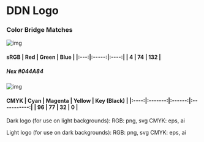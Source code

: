 # DDN Logo

### Color Bridge Matches

![img](/ddn500.svg)

#### sRGB | Red | Green | Blue | |:---:|:-----:|:----:| | 4  |  74  | 132 |

##### Hex #044A84

![img](/DDN-logo-dark.svg)

#### CMYK | Cyan | Magenta | Yellow | Key (Black) | |:----:|:-------:|:------:|:-----------:| | 96  | 77 | 32  | 0 |


Dark logo (for use on light backgrounds): 
RGB: png, svg 
CMYK: eps, ai 

Light logo (for use on dark backgrounds): 
RGB: png, svg 
CMYK: eps, ai

